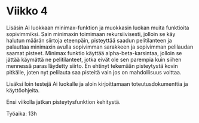 # Viikko 4

Lisäsin Ai luokkaan minimax-funktion ja muokkasin luokan muita funktioita sopivimmiksi. Sain minimaxin toimimaan rekursiivisesti, jolloin se käy halutun määrän siirtoja eteenpäin, pisteyttää saadun pelitilanteen ja palauttaa minimaxin avulla sopivimman sarakkeen ja sopivimman pelilaudan saamat pisteet. Minimax funktio käyttää alpha-beta-karsintaa, jolloin se jättää käymättä ne pelitilanteet, jotka eivät ole sen parempia kuin siihen mennessä paras läydetty siirto. En ehtinyt tekemään pisteytystä kovin pitkälle, joten nyt pelilauta saa pisteitä vain jos on mahdollisuus voittaa. 

Lisäksi loin testejä Ai luokalle ja aloin kirjoittamaan toteutusdokumenttia ja käyttöohjeita. 

Ensi viikolla jatkan pisteytysfunktion kehitystä.

Työaika: 13h
